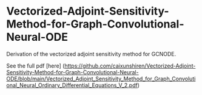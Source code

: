 # Vectorized-Adjoint-Sensitivity-Method-for-Graph-Convolutional-Neural-ODE
Derivation of the vectorized adjoint sensitivity method for GCNODE.

See the full pdf [here] (https://github.com/caixunshiren/Vectorized-Adjoint-Sensitivity-Method-for-Graph-Convolutional-Neural-ODE/blob/main/Vectorized_Adjoint_Sensitivity_Method_for_Graph_Convolutional_Neural_Ordinary_Differential_Equations_V_2.pdf)
